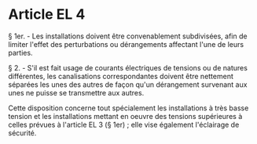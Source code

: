 # Article EL 4

§ 1er. - Les installations doivent être convenablement subdivisées, afin de limiter l'effet des perturbations ou dérangements affectant l'une de leurs parties.

§ 2. - S'il est fait usage de courants électriques de tensions ou de natures différentes, les canalisations correspondantes doivent être nettement séparées les unes des autres de façon qu'un dérangement survenant aux unes ne puisse se transmettre aux autres.

Cette disposition concerne tout spécialement les installations à très basse tension et les installations mettant en oeuvre des tensions supérieures à celles prévues à l'article EL 3 (§ 1er) ; elle vise également l'éclairage de sécurité.
